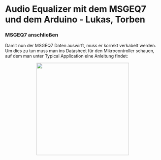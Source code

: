 # Audio Equalizer mit dem MSGEQ7 und dem Arduino - Lukas, Torben



### MSGEQ7 anschließen

Damit nun der MSGEQ7 Daten auswirft, muss er korrekt verkabelt werden. Um dies zu tun muss man ins Datasheet für den Mikrocontroller schauen, auf dem man unter Typical Application eine Anleitung findet:

<div style="text-align:center"><img src="https://user-images.githubusercontent.com/42578917/46585242-a6e46780-ca6e-11e8-8dd0-d9de6e757cdf.png" width="300px" align="center"></div>
